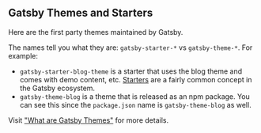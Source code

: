 ## Gatsby Themes and Starters

Here are the first party themes maintained by Gatsby.

The names tell you what they are: `gatsby-starter-*` vs `gatsby-theme-*`. For example:

- `gatsby-starter-blog-theme` is a starter that uses the blog theme and comes with demo content, etc. [Starters](https://www.gatsbyjs.org/starters/?v=2) are a fairly common concept in the Gatsby ecosystem.
- `gatsby-theme-blog` is a theme that is released as an npm package. You can see this since the `package.json` name is `gatsby-theme-blog` as well.

Visit ["What are Gatsby Themes"](https://www.gatsbyjs.org/docs/themes/what-are-gatsby-themes/) for more details.
